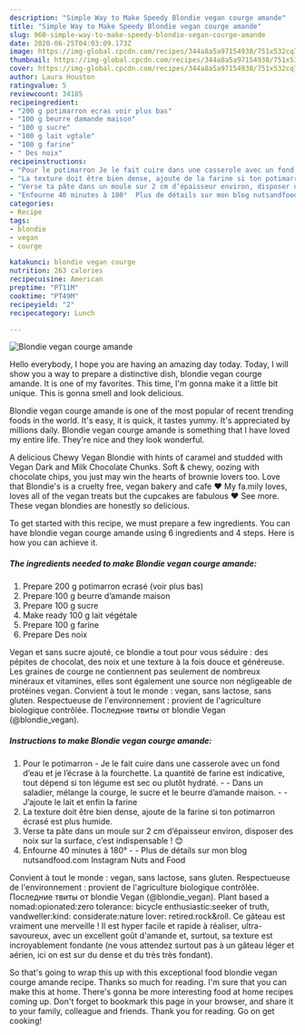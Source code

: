 ```yaml
---
description: "Simple Way to Make Speedy Blondie vegan courge amande"
title: "Simple Way to Make Speedy Blondie vegan courge amande"
slug: 960-simple-way-to-make-speedy-blondie-vegan-courge-amande
date: 2020-06-25T04:03:09.173Z
image: https://img-global.cpcdn.com/recipes/344a8a5a97154938/751x532cq70/blondie-vegan-courge-amande-photo-principale-de-la-recette.jpg
thumbnail: https://img-global.cpcdn.com/recipes/344a8a5a97154938/751x532cq70/blondie-vegan-courge-amande-photo-principale-de-la-recette.jpg
cover: https://img-global.cpcdn.com/recipes/344a8a5a97154938/751x532cq70/blondie-vegan-courge-amande-photo-principale-de-la-recette.jpg
author: Laura Houston
ratingvalue: 5
reviewcount: 34185
recipeingredient:
- "200 g potimarron ecras voir plus bas"
- "100 g beurre damande maison"
- "100 g sucre"
- "100 g lait vgtale"
- "100 g farine"
- " Des noix"
recipeinstructions:
- "Pour le potimarron Je le fait cuire dans une casserole avec un fond d’eau et je l’écrase à la fourchette. La quantité de farine est indicative, tout dépend si ton légume est sec ou plutôt hydraté.   Dans un saladier, mélange la courge, le sucre et le beurre d’amande maison.  J’ajoute le lait et enfin la farine"
- "La texture doit être bien dense, ajoute de la farine si ton potimarron écrasé est plus humide."
- "Verse ta pâte dans un moule sur 2 cm d’épaisseur environ, disposer des noix sur la surface, c’est indispensable ! 😊"
- "Enfourne 40 minutes à 180°  Plus de détails sur mon blog nutsandfood.com Instagram Nuts and Food"
categories:
- Recipe
tags:
- blondie
- vegan
- courge

katakunci: blondie vegan courge 
nutrition: 263 calories
recipecuisine: American
preptime: "PT11M"
cooktime: "PT49M"
recipeyield: "2"
recipecategory: Lunch

---
```



![Blondie vegan courge amande](https://img-global.cpcdn.com/recipes/344a8a5a97154938/751x532cq70/blondie-vegan-courge-amande-photo-principale-de-la-recette.jpg)

Hello everybody, I hope you are having an amazing day today. Today, I will show you a way to prepare a distinctive dish, blondie vegan courge amande. It is one of my favorites. This time, I'm gonna make it a little bit unique. This is gonna smell and look delicious.

Blondie vegan courge amande is one of the most popular of recent trending foods in the world. It's easy, it is quick, it tastes yummy. It's appreciated by millions daily. Blondie vegan courge amande is something that I have loved my entire life. They're nice and they look wonderful.

A delicious Chewy Vegan Blondie with hints of caramel and studded with Vegan Dark and Milk Chocolate Chunks. Soft &amp; chewy, oozing with chocolate chips, you just may win the hearts of brownie lovers too. Love that Blondie&#39;s is a cruelty free, vegan bakery and cafe ❤ My fa.mily loves, loves all of the vegan treats but the cupcakes are fabulous ❤ See more. These vegan blondies are honestly so delicious.


To get started with this recipe, we must prepare a few ingredients. You can have blondie vegan courge amande using 6 ingredients and 4 steps. Here is how you can achieve it.

<!--inarticleads1-->

##### The ingredients needed to make Blondie vegan courge amande:

1. Prepare 200 g potimarron ecrasé (voir plus bas)
1. Prepare 100 g beurre d’amande maison
1. Prepare 100 g sucre
1. Make ready 100 g lait végétale
1. Prepare 100 g farine
1. Prepare  Des noix


Vegan et sans sucre ajouté, ce blondie a tout pour vous séduire : des pépites de chocolat, des noix et une texture à la fois douce et généreuse. Les graines de courge ne contiennent pas seulement de nombreux minéraux et vitamines, elles sont également une source non négligeable de protéines vegan. Convient à tout le monde : vegan, sans lactose, sans gluten. Respectueuse de l&#39;environnement : provient de l&#39;agriculture biologique contrôlée. Последние твиты от blondie Vegan (@blondie_vegan). 

<!--inarticleads2-->

##### Instructions to make Blondie vegan courge amande:

1. Pour le potimarron - Je le fait cuire dans une casserole avec un fond d’eau et je l’écrase à la fourchette. La quantité de farine est indicative, tout dépend si ton légume est sec ou plutôt hydraté.  -  - Dans un saladier, mélange la courge, le sucre et le beurre d’amande maison. -  - J’ajoute le lait et enfin la farine
1. La texture doit être bien dense, ajoute de la farine si ton potimarron écrasé est plus humide.
1. Verse ta pâte dans un moule sur 2 cm d’épaisseur environ, disposer des noix sur la surface, c’est indispensable ! 😊
1. Enfourne 40 minutes à 180° -  - Plus de détails sur mon blog nutsandfood.com Instagram Nuts and Food


Convient à tout le monde : vegan, sans lactose, sans gluten. Respectueuse de l&#39;environnement : provient de l&#39;agriculture biologique contrôlée. Последние твиты от blondie Vegan (@blondie_vegan). Plant based a nomad:opionated:zero tolerance: bicycle enthusiastic:seeker of truth, vandweller:kind: considerate:nature lover: retired:rock&amp;roll. Ce gâteau est vraiment une merveille ! Il est hyper facile et rapide à réaliser, ultra-savoureux, avec un excellent goût d&#39;amande et, surtout, sa texture est incroyablement fondante (ne vous attendez surtout pas à un gâteau léger et aérien, ici on est sur du dense et du très très fondant). 

So that's going to wrap this up with this exceptional food blondie vegan courge amande recipe. Thanks so much for reading. I'm sure that you can make this at home. There's gonna be more interesting food at home recipes coming up. Don't forget to bookmark this page in your browser, and share it to your family, colleague and friends. Thank you for reading. Go on get cooking!
